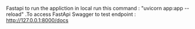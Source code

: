 Fastapi to run the appliction in local run this command : "uvicorn app:app --reload"
.To access FastApi Swagger to test endpoint : http://127.0.0.1:8000/docs
